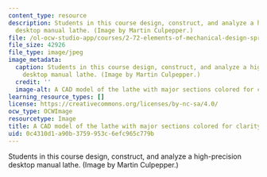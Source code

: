 ```yaml
---
content_type: resource
description: Students in this course design, construct, and analyze a high-precision
  desktop manual lathe. (Image by Martin Culpepper.)
file: /ol-ocw-studio-app/courses/2-72-elements-of-mechanical-design-spring-2009/0c4310d1a90b3759953c6efc965c779b_2-72s09.jpg
file_size: 42926
file_type: image/jpeg
image_metadata:
  caption: Students in this course design, construct, and analyze a high-precision
    desktop manual lathe. (Image by Martin Culpepper.)
  credit: ''
  image-alt: A CAD model of the lathe with major sections colored for clarity.
learning_resource_types: []
license: https://creativecommons.org/licenses/by-nc-sa/4.0/
ocw_type: OCWImage
resourcetype: Image
title: A CAD model of the lathe with major sections colored for clarity
uid: 0c4310d1-a90b-3759-953c-6efc965c779b
---
```

Students in this course design, construct, and analyze a high-precision desktop manual lathe. (Image by Martin Culpepper.)